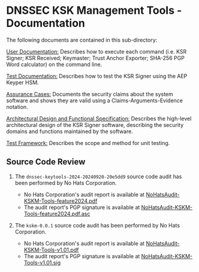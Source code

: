 # DNSSEC KSK Management Tools - Documentation

The following documents are contained in this sub-directory:

[User Documentation:](usage.md) Describes how to execute each command (i.e. KSR Signer; KSR Received; Keymaster; Trust Anchor Exporter; SHA-256 PGP Word calculator) on the command line.

[Test Documentation:](aep-keyper-test.md) Describes how to test the KSR Signer using the AEP Keyper HSM.

[Assurance Cases:](assurance-cases.md) Documents the security claims about the system software and shows they are valid using a Claims-Arguments-Evidence notation.

[Architectural Design and Functional Specification:](design-specifications.md)
Describes the high-level architectural design of the KSR Signer software, describing the security domains and functions maintained by the software.

[Test Framework:](test.md) Describes the scope and method for unit testing.

## Source Code Review

1. The `dnssec-keytools-2024-20240920-20e5dd9` source code audit has been performed by No Hats Corporation. 
   - No Hats Corporation's audit report is available at [NoHatsAudit-KSKM-Tools-feature2024.pdf](./reports/NoHatsAudit-KSKM-Tools-feature2024.pdf)
   - The audit report's PGP signature is available at [NoHatsAudit-KSKM-Tools-feature2024.pdf.asc](./reports/NoHatsAudit-KSKM-Tools-feature2024.pdf.asc) 

2. The `kskm-0.0.1` source code audit has been performed by No Hats Corporation. 
   - No Hats Corporation's audit report is available at [NoHatsAudit-KSKM-Tools-v1.01.pdf](./reports/NoHatsAudit-KSKM-Tools-v1.01.pdf)
   - The audit report's PGP signature is available at [NoHatsAudit-KSKM-Tools-v1.01.sig](./reports/NoHatsAudit-KSKM-Tools-v1.01.sig)